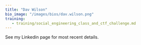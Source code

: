 ```yaml
---
title: "Dav Wilson"
bio_image: "/images/bios/dav.wilson.png"
training:
   - training/social_engineering_class_and_ctf_challenge.md
---
```

See my Linkedin page for most recent details.